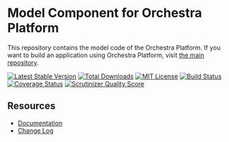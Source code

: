 Model Component for Orchestra Platform
==============

This repository contains the model code of the Orchestra Platform. If you want to build an application using Orchestra Platform, visit [the main repository](https://github.com/orchestral/platform).

[![Latest Stable Version](https://img.shields.io/github/release/orchestral/model.svg?style=flat-square)](https://packagist.org/packages/orchestra/model)
[![Total Downloads](https://img.shields.io/packagist/dt/orchestra/model.svg?style=flat-square)](https://packagist.org/packages/orchestra/model)
[![MIT License](https://img.shields.io/packagist/l/orchestra/model.svg?style=flat-square)](https://packagist.org/packages/orchestra/model)
[![Build Status](https://img.shields.io/travis/orchestral/model/3.4.svg?style=flat-square)](https://travis-ci.org/orchestral/model)
[![Coverage Status](https://img.shields.io/coveralls/orchestral/model/3.4.svg?style=flat-square)](https://coveralls.io/r/orchestral/model?branch=3.4)
[![Scrutinizer Quality Score](https://img.shields.io/scrutinizer/g/orchestral/model/3.4.svg?style=flat-square)](https://scrutinizer-ci.com/g/orchestral/model/)

## Resources

* [Documentation](http://orchestraplatform.com/docs/latest/components/model)
* [Change Log](https://github.com/orchestral/model/releases)
